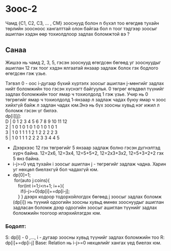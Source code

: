 # Зоос-2

Чамд {C1, C2, C3, ... , CM} зооснууд болон n бүхэл тоо өгөгдөв тухайн төрлийн зоосноос хангалттай олон байгаа бол
n тоог тэдгээр зоосыг ашиглан хэдэн өөр тохиолдлоор задлах боломжтой вэ ?

## **Санаа**<br/>

Жишээ нь чамд 2, 3, 5, гэсэн зооснууд өгөгдсөн бөгөөд уг зооснуудыг ашиглан 12 гэх тоог хэдэн ялгаатай янзаар задлаж болох гэх бодлого өгөгдсөн гэж үзье.

Тэгвэл 0 - оос i-дугаар бүхий хүртэлх зоосыг ашиглан j-мөнгийг задлах нийт боломжийн тоо гэсэн хүснэгт байгуулья. 0 төгрөг өгөдвөл түүнийг задлах боломжийн тоог ямар ч тохиолдолд 1 гэж үзье. Учир нь 0 төгрөгийг ямар ч тохиолдолд 1-янзаар л задлаж чадах буюу ямар ч зоос хийхгүй байж л задлан чадах юм.Энэ нь бүх зоосны хувьд нэг ижил л боломж гэсэн үг билээ.<br/>
dp[i][j]:<br/>
D | 0 1 2 3 4 5 6 7 8 9 10 11 12<br/>
2 | 1 0 1 0 1 0 1 0 1 0 1 0 1<br/>
3 | 1 0 1 1 1 1 2 1 2 2 2 2 3<br/>
5 | 1 0 1 1 1 2 2 2 3 3 4 4 5<br/>

- Дээрхээс 12 гэх төгрөгийг 5 янзаар задлаж болно гэсэн дүгнэлтэд хүрч байна. 12=2x6, 12=3x4, 12=5+5+2, 12=2x3+3x2, 12=5+3+2+2 гэх 5 янз байна.
- i-j>=0 үед тухайн i зоосыг ашиглан j - төгрөгийг задлаж чадна. Харин уг нөхцөл биелэхгүй бол чадахгүй юм.
- dp[0]=1;<br/>
  &nbsp;for(auto j:coins){<br/>
  &nbsp; &nbsp; for(int i=1;i<n+1; i++){
  <br/>&nbsp; &nbsp; &nbsp; if(i-j>=0)dp[i]+=dp[i-j];
  <br/>&nbsp; &nbsp; }
  }
  дээрх кодоор тодорхойлогдох бөгөөд j зоосыг задлах боломж (dp[i]) нь түүний одоогийн зоосны хувьд өмнөх зооснуудыг ашиглан задласан боломж дээр одоогийн зоосыг ашиглан түүнийг задлах боломжийн тоогоор илэрхийлэгдэх юм.

### Бодолт:

S: dp[i] - 0 ,..., i - дугаар зоосны хувьд түүнийг задлах боломжийн тоо
R: dp[i]+=dp[i-j]
Base: Relation нь i-j>=0 нөхцөлийг хангах үед биелэх юм.

